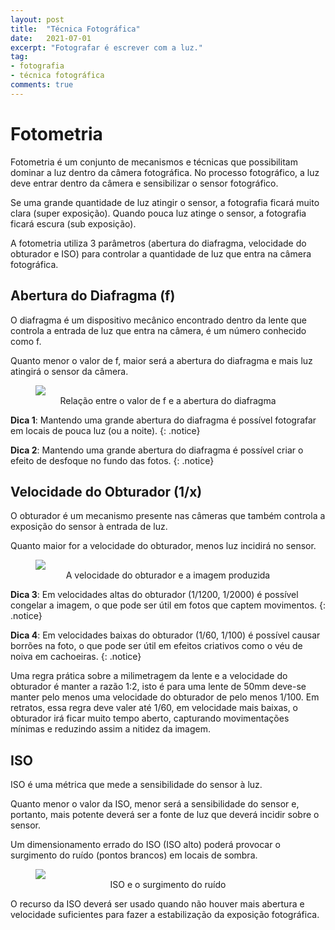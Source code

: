 ```yaml
---
layout: post
title:  "Técnica Fotográfica"
date:   2021-07-01
excerpt: "Fotografar é escrever com a luz."
tag:
- fotografia
- técnica fotográfica
comments: true
---
```

# Fotometria
Fotometria é um conjunto de mecanismos e técnicas que possibilitam dominar a luz dentro da câmera fotográfica. No processo fotográfico, a luz deve entrar dentro da câmera e sensibilizar o sensor fotográfico.

Se uma grande quantidade de luz atingir o sensor, a fotografia ficará muito clara (super exposição). Quando pouca luz atinge o sensor, a fotografia ficará escura (sub exposição).

A fotometria utiliza 3 parâmetros (abertura do diafragma, velocidade do obturador e ISO) para controlar a quantidade de luz que entra na câmera fotográfica.

## Abertura do Diafragma (f)
O diafragma é um dispositivo mecânico encontrado dentro da lente que controla a entrada de luz que entra na câmera, é um número conhecido como f.

Quanto menor o valor de f, maior será a abertura do diafragma e mais luz atingirá o sensor da câmera.

<figure>
	<img src="https://marcelocamera.github.io/assets/img/tecnica-fotografica-01.jpg">
	<figcaption><center>Relação entre o valor de f e a abertura do diafragma</center></figcaption>
</figure>

**Dica 1**: Mantendo uma grande abertura do diafragma é possível fotografar em locais de pouca luz (ou a noite).
{: .notice}

**Dica 2**: Mantendo uma grande abertura do diafragma é possível criar o efeito de desfoque no fundo das fotos.
{: .notice}

## Velocidade do Obturador (1/x)
O obturador é um mecanismo presente nas câmeras que também controla a exposição do sensor à entrada de luz.

Quanto maior for a velocidade do obturador, menos luz incidirá no sensor.

<figure>
	<img src="https://marcelocamera.github.io/assets/img/tecnica-fotografica-02.jpg">
	<figcaption><center>A velocidade do obturador e a imagem produzida</center></figcaption>
</figure>

**Dica 3**: Em velocidades altas do obturador (1/1200, 1/2000) é possível congelar a imagem, o que pode ser útil em fotos que captem movimentos.
{: .notice}

**Dica 4**: Em velocidades baixas do obturador (1/60, 1/100) é possível causar borrões na foto, o que pode ser útil em efeitos criativos como o véu de noiva em cachoeiras.
{: .notice}

Uma regra prática sobre a milimetragem da lente e a velocidade do obturador é manter a razão 1:2, isto é para uma lente de 50mm deve-se manter pelo menos uma velocidade do obturador de pelo menos 1/100. Em retratos, essa regra deve valer até 1/60, em velocidade mais baixas, o obturador irá ficar muito tempo aberto, capturando movimentações mínimas e reduzindo assim a nitidez da imagem.

## ISO
ISO é uma métrica que mede a sensibilidade do sensor à luz.

Quanto menor o valor da ISO, menor será a sensibilidade do sensor e, portanto, mais potente deverá ser a fonte de luz que deverá incidir sobre o sensor.

Um dimensionamento errado do ISO (ISO alto) poderá provocar o surgimento do ruído (pontos brancos) em locais de sombra.

<figure>
	<img src="https://marcelocamera.github.io/assets/img/tecnica-fotografica-03.jpg">
	<figcaption><center>ISO e o surgimento do ruído</center></figcaption>
</figure>

O recurso da ISO deverá ser usado quando não houver mais abertura e velocidade suficientes para fazer a estabilização da exposição fotográfica.
